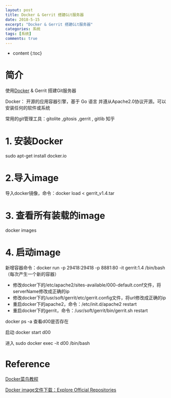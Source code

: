 ```yaml
---
layout: post
title: Docker & Gerrit 搭建Git服务器
date: 2018-5-15
excerpt: "Docker & Gerrit 搭建Git服务器"
categories: 系统
tags: [系统]
comments: true
---
```


* content
{:toc}



# 简介

使用[Docker](https://www.docker.com/) & Gerrit 搭建Git服务器

Docker： 开源的应用容器引擎，基于 Go 语言 并遵从Apache2.0协议开源。可以安装任何的软件或系统

常用的git管理工具：gitolite ,gitosis ,gerrit , gitlib 知乎

# 1. 安装Docker

sudo apt-get install docker.io

# 2.导入image

导入docker镜像，命令：docker load < gerrit_v1.4.tar

# 3. 查看所有装载的image

docker images

# 4. 启动image

新增容器命令：docker run -p 29418:29418 -p 8881:80 -it gerrit:1.4 /bin/bash （每次产生一个新的容器）

- 修改docker下的/etc/apache2/sites-available/000-default.conf文件，将serverName修改成正确的ip
- 修改docker下的/usr/soft/gerrit/etc/gerrit.config文件，将url修改成正确的ip
- 重启docker下的apache2，命令：/etc/init.d/apache2 restart
- 重启docker下的gerrit，命令：/usr/soft/gerrit/bin/gerrit.sh restart

docker ps -a 查看d00是否存在

启动 docker start d00

进入 sudo docker exec -it d00 /bin/bash  


# Reference

[Docker菜鸟教程](http://www.runoob.com/docker/docker-tutorial.html)

[Docker image文件下载：Explore Official Repositories](https://hub.docker.com/explore/)





